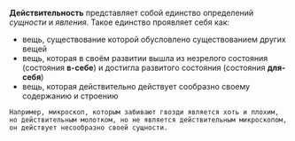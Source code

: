 **Действительность** представляет собой единство определений *сущности* и *явления*. Такое единство проявляет себя как:
- вещь, существование которой обусловлено существованием других вещей
- вещь, которая в своём развитии вышла из незрелого состояния (состояния **в-себе**) и достигла развитого состояния (состояния **для-себя**)
- вещь, которая действительно действует
  сообразно своему содержанию и строению

`Например, микроскоп, которым забивают гвозди является хоть и плохим, но действительным молотком, но не является действительным микроскопом, он действует несообразно своей сущности.`
